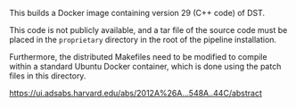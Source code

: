 This builds a Docker image containing version 29 (C++ code) of DST.

This code is not publicly available, and a tar file of the source code must be placed in the `proprietary` directory in the root of the pipeline installation.

Furthermore, the distributed Makefiles need to be modified to compile within a standard Ubuntu Docker container, which is done using the patch files in this directory. 

https://ui.adsabs.harvard.edu/abs/2012A%26A...548A..44C/abstract


